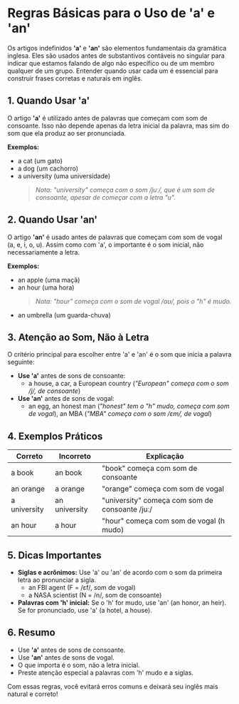 
# Regras Básicas para o Uso de 'a' e 'an'

Os artigos indefinidos **'a'** e **'an'** são elementos fundamentais da gramática inglesa. Eles são usados antes de substantivos contáveis no singular para indicar que estamos falando de algo não específico ou de um membro qualquer de um grupo. Entender quando usar cada um é essencial para construir frases corretas e naturais em inglês.

## 1. Quando Usar 'a'

O artigo **'a'** é utilizado antes de palavras que começam com som de consoante. Isso não depende apenas da letra inicial da palavra, mas sim do som que ela produz ao ser pronunciada.

**Exemplos:**
- a cat (um gato)
- a dog (um cachorro)
- a university (uma universidade)  
  > *Nota: "university" começa com o som /juː/, que é um som de consoante, apesar de começar com a letra "u".*

## 2. Quando Usar 'an'

O artigo **'an'** é usado antes de palavras que começam com som de vogal (a, e, i, o, u). Assim como com 'a', o importante é o som inicial, não necessariamente a letra.

**Exemplos:**
- an apple (uma maçã)
- an hour (uma hora)  
  > *Nota: "hour" começa com o som de vogal /aʊ/, pois o "h" é mudo.*
- an umbrella (um guarda-chuva)

## 3. Atenção ao Som, Não à Letra

O critério principal para escolher entre 'a' e 'an' é o som que inicia a palavra seguinte:

- **Use 'a'** antes de sons de consoante:  
  - a house, a car, a European country (*"European" começa com o som /j/, de consoante*)
- **Use 'an'** antes de sons de vogal:  
  - an egg, an honest man (*"honest" tem o "h" mudo, começa com som de vogal*), an MBA (*"MBA" começa com o som /ɛm/, de vogal*)

## 4. Exemplos Práticos

| Correto         | Incorreto      | Explicação                                      |
|-----------------|---------------|-------------------------------------------------|
| a book          | an book        | "book" começa com som de consoante              |
| an orange       | a orange       | "orange" começa com som de vogal                |
| a university    | an university  | "university" começa com som de consoante /juː/  |
| an hour         | a hour         | "hour" começa com som de vogal (h mudo)         |

## 5. Dicas Importantes

- **Siglas e acrônimos:** Use 'a' ou 'an' de acordo com o som da primeira letra ao pronunciar a sigla.
  - an FBI agent (F = /ɛf/, som de vogal)
  - a NASA scientist (N = /n/, som de consoante)
- **Palavras com 'h' inicial:** Se o 'h' for mudo, use 'an' (an honor, an heir). Se for pronunciado, use 'a' (a hotel, a house).

## 6. Resumo

- Use **'a'** antes de sons de consoante.
- Use **'an'** antes de sons de vogal.
- O que importa é o som, não a letra inicial.
- Preste atenção especial a palavras com 'h' mudo e a siglas.

Com essas regras, você evitará erros comuns e deixará seu inglês mais natural e correto!
```
